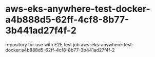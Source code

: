# aws-eks-anywhere-test-docker-a4b888d5-62ff-4cf8-8b77-3b441ad27f4f-2
repository for use with E2E test job aws-eks-anywhere-test-docker:a4b888d5-62ff-4cf8-8b77-3b441ad27f4f-2
